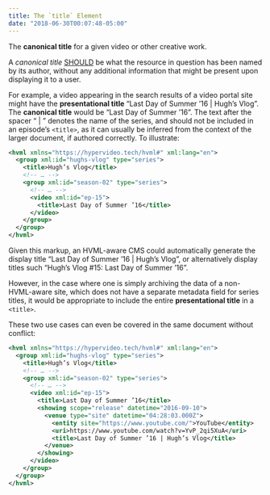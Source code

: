 ```yaml
---
title: The `title` Element
date: "2018-06-30T00:07:48-05:00"
---
```


The <b>canonical title</b> for a given video or other creative work.

A <dfn>canonical title</dfn> [SHOULD](https://tools.ietf.org/html/rfc2119#section-3) be what the resource in question has been named by its author, without any additional information that might be present upon displaying it to a user.

For example, a video appearing in the search results of a video portal site might have the <b>presentational title</b> “Last Day of Summer ’16 | Hugh’s Vlog”. The <b>canonical title</b> would be “Last Day of Summer ’16”. The text after the spacer “ | ” denotes the name of the series, and should not be included in an episode’s `<title>`, as it can usually be inferred from the context of the larger document, if authored correctly. To illustrate:

```xml
<hvml xmlns="https://hypervideo.tech/hvml#" xml:lang="en">
  <group xml:id="hughs-vlog" type="series">
    <title>Hugh’s Vlog</title>
    <!-- … -->
    <group xml:id="season-02" type="series">
      <!-- … -->
      <video xml:id="ep-15">
        <title>Last Day of Summer ’16</title>
      </video>
    </group>
  </group>
</hvml>
```

Given this markup, an <abbr>HVML</abbr>-aware <abbr>CMS</abbr> could automatically generate the display title “Last Day of Summer ’16 | Hugh’s Vlog”, or alternatively display titles such “Hugh’s Vlog #15: Last Day of Summer ’16”.

However, in the case where one is simply archiving the data of a non-<abbr>HVML</abbr>-aware site, which does not have a separate metadata field for series titles, it would be appropriate to include the entire <b>presentational title</b> in a `<title>`.

These two use cases can even be covered in the same document without conflict:

```xml
<hvml xmlns="https://hypervideo.tech/hvml#" xml:lang="en">
  <group xml:id="hughs-vlog" type="series">
    <title>Hugh’s Vlog</title>
    <!-- … -->
    <group xml:id="season-02" type="series">
      <!-- … -->
      <video xml:id="ep-15">
        <title>Last Day of Summer ’16</title>
        <showing scope="release" datetime="2016-09-10">
          <venue type="site" datetime="04:28:03.000Z">
            <entity site="https://www.youtube.com/">YouTube</entity>
            <uri>https://www.youtube.com/watch?v=YvP_2qi5XuA</uri>
            <title>Last Day of Summer ’16 | Hugh’s Vlog</title>
          </venue>
        </showing>
      </video>
    </group>
  </group>
</hvml>
```
